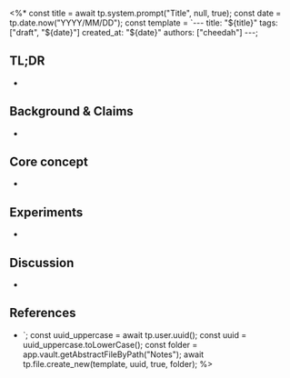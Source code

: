 <%*
const title = await tp.system.prompt("Title", null, true);
const date = tp.date.now("YYYY/MM/DD");
const template = `---
title: "${title}"
tags: ["draft", "${date}"]
created_at: "${date}"
authors: ["cheedah"]
---;
## TL;DR
- 
## Background & Claims
- 
## Core concept
- 
## Experiments
- 
## Discussion
- 
## References
- `;
const uuid_uppercase = await tp.user.uuid();
const uuid = uuid_uppercase.toLowerCase();
const folder = app.vault.getAbstractFileByPath("Notes");
await tp.file.create_new(template, uuid, true, folder);
%>
